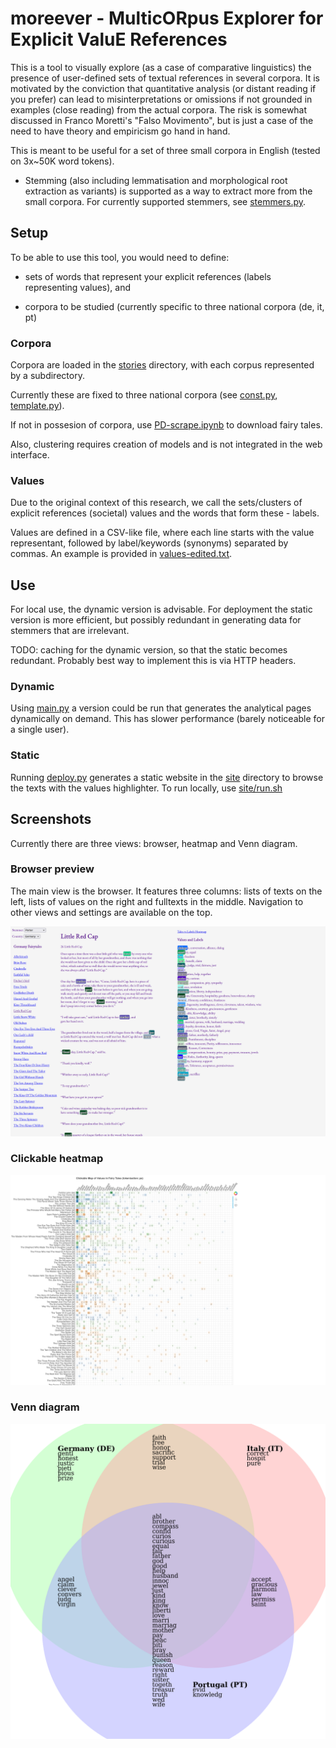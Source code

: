 # moreever - MulticORpus Explorer for Explicit ValuE References

This is a tool to visually explore (as a case of comparative linguistics) the presence of user-defined sets of textual references in several corpora. It is motivated by the conviction that quantitative analysis (or distant reading if you prefer) can lead to misinterpretations or omissions if not grounded in examples (close reading) from the actual corpora. The risk is somewhat discussed in Franco Moretti's "Falso Movimento", but is just a case of the need to have theory and empiricism go hand in hand.


This is meant to be useful for a set of three small corpora in English (tested on 3x~50K word tokens).



* Stemming (also including lemmatisation and morphological root extraction as variants) is supported as a way to extract more from the small corpora. For currently supported stemmers, see [stemmers.py](stemmers.py).

## Setup

To be able to use this tool, you would need to define:

* sets of words that represent your explicit references (labels representing values), and

* corpora to be studied (currently specific to three national corpora (de, it, pt)

### Corpora

Corpora are loaded in the [stories](stories/) directory, with each corpus represented by a subdirectory.

Currently these are fixed to three national corpora (see [const.py](const.py), [template.py](template.py)).

If not in possesion of corpora, use [PD-scrape.ipynb](PD-scrape.ipynb) to download fairy tales.

Also, clustering requires creation of models and is not integrated in the web interface.

### Values

Due to the original context of this research, we call the sets/clusters of explicit references (societal) values and the words that form these - labels.

Values are defined in a CSV-like file, where each line starts with the value representant, followed by label/keywords (synonyms) separated by commas. An example is provided in [values-edited.txt](values-edited.txt).

## Use
For local use, the dynamic version is advisable. For deployment the static version is more efficient, but possibly redundant in generating data for stemmers that are irrelevant.

TODO: caching for the dynamic version, so that the static becomes redundant. Probably best way to implement this is via HTTP headers.
### Dynamic
Using [main.py](main.py) a version could be run that generates the analytical pages dynamically on demand. This has slower performance (barely noticeable for a single user).
### Static
Running [deploy.py](deploy.py) generates a static website in the [site](site/) directory to browse the texts with the values highlighter. To run locally, use [site/run.sh](site/run.sh)

## Screenshots

Currently there are three views: browser, heatmap and Venn diagram.

### Browser preview

The main view is the browser. It features three columns: lists of texts on the left, lists of values on the right and fulltexts in the middle. Navigation to other views and settings are available on the top.

![Browser preview](docs/browser-ps.png "Browser preview for Porter Stemmer")

### Clickable heatmap
![Clickable heatmap](docs/heatmap-ps.png "Clickable heatmap for Porter Stemmer")

### Venn diagram 
![Venn diagram](docs/venn-sb.png "Venn diagram for Snowball Stemmer")
